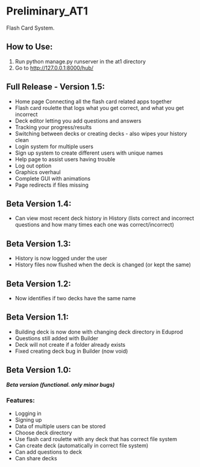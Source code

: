 # Preliminary_AT1
Flash Card System.

## How to Use:
1. Run python manage.py runserver in the at1 directory
2. Go to http://127.0.0.1:8000/hub/


## Full Release - Version 1.5:

- Home page Connecting all the flash card related apps together
- Flash card roulette that logs what you get correct, and what you get incorrect
- Deck editor letting you add questions and answers
- Tracking your progress/results
- Switching between decks or creating decks - also wipes your history clean
- Login system for multiple users
- Sign up system to create different users with unique names
- Help page to assist users having trouble
- Log out option
- Graphics overhaul
- Complete GUI with animations
- Page redirects if files missing

## Beta Version 1.4:

- Can view most recent deck history in History 
    (lists correct and incorrect questions and how many times each one was correct/incorrect)

## Beta Version 1.3:

- History is now logged under the user
- History files now flushed when the deck is changed (or kept the same)

## Beta Version 1.2:

- Now identifies if two decks have the same name

## Beta Version 1.1:

- Building deck is now done with changing deck directory in Eduprod
- Questions still added with Builder
- Deck will not create if a folder already exists
- Fixed creating deck bug in Builder (now void)

## Beta Version 1.0:

***Beta version (functional. only minor bugs)***

### Features:

- Logging in
- Signing up
- Data of multiple users can be stored
- Choose deck directory
- Use flash card roulette with any deck that has correct file system
- Can create deck (automatically in correct file system)
- Can add questions to deck
- Can share decks